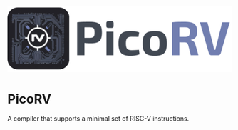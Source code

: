 ![Logo](resources/PicoRV.png)
# PicoRV
A compiler that supports a minimal set of RISC-V instructions.


